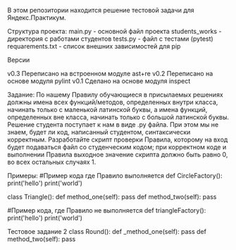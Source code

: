 В этом репозитории находится решение тестовой задачи для Яндекс.Практикум.

Структура проекта:
main.py - основной файл проекта
students_works - директория с работами студентов
tests.py - файл с тестами (pytest)
requarements.txt - список внешних зависимостей для pip

Версии

v0.3 Переписано на встроенном модуле ast+re
v0.2 Переписано на основе модуля pylint
v0.1 Сделано на основе модуля inspect

Задание:
По нашему Правилу обучающиеся в присылаемых решениях должны имена всех
функций/методов, определенных внутри класса, начинать только с маленькой
латинской буквы, а имена функций, определенных вне класса, начинать только с
большой латинской буквы. Решение студента поступает к нам в виде .py файла.
При этом мы не знаем, будет ли код, написанный студентом, синтаксически
корректным. Разработайте скрипт проверки Правила, которому на вход будет
подаваться файл со студенческим кодом; при корректном коде и выполнении
Правила выходное значение скрипта должно быть равно 0, во всех остальных
случаях 1.

Примеры:
#Пример кода где Правило выполняется
def CircleFactory():
print('hello')
print('world')

class Triangle():
def method_one(self):
pass
def method_two(self):
pass

#Пример кода, где Правило не выполняется
def triangleFactory():
print('hello')
print('world')

Тестовое задание 2
class Round():
def _method_one(self):
pass
def method_two(self):
pass
